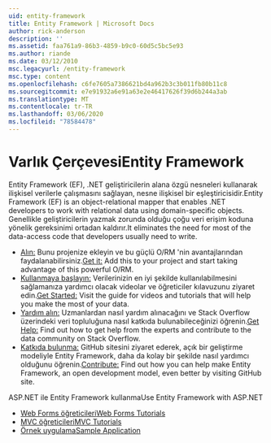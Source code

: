 ```yaml
---
uid: entity-framework
title: Entity Framework | Microsoft Docs
author: rick-anderson
description: ''
ms.assetid: faa761a9-86b3-4859-b9c0-60d5c5bc5e93
ms.author: riande
ms.date: 03/12/2010
msc.legacyurl: /entity-framework
msc.type: content
ms.openlocfilehash: c6fe7605a7386621bd4a962b3c3b011fb80b11c8
ms.sourcegitcommit: e7e91932a6e91a63e2e46417626f39d6b244a3ab
ms.translationtype: MT
ms.contentlocale: tr-TR
ms.lasthandoff: 03/06/2020
ms.locfileid: "78584478"
---
```

# <a name="entity-framework"></a><span data-ttu-id="0491e-102">Varlık Çerçevesi</span><span class="sxs-lookup"><span data-stu-id="0491e-102">Entity Framework</span></span>

<span data-ttu-id="0491e-103">Entity Framework (EF), .NET geliştiricilerin alana özgü nesneleri kullanarak ilişkisel verilerle çalışmasını sağlayan, nesne ilişkisel bir eşleştiricisidir.</span><span class="sxs-lookup"><span data-stu-id="0491e-103">Entity Framework (EF) is an object-relational mapper that enables .NET developers to work with relational data using domain-specific objects.</span></span> <span data-ttu-id="0491e-104">Genellikle geliştiricilerin yazmak zorunda olduğu çoğu veri erişim koduna yönelik gereksinimi ortadan kaldırır.</span><span class="sxs-lookup"><span data-stu-id="0491e-104">It eliminates the need for most of the data-access code that developers usually need to write.</span></span>

- <span data-ttu-id="0491e-105">[Alın:](https://msdn.com/data/ee712906) Bunu projenize ekleyin ve bu güçlü O/RM 'nin avantajlarından faydalanabilirsiniz.</span><span class="sxs-lookup"><span data-stu-id="0491e-105">[Get it:](https://msdn.com/data/ee712906) Add this to your project and start taking advantage of this powerful O/RM.</span></span>
- <span data-ttu-id="0491e-106">[Kullanmaya başlayın:](https://msdn.com/data/ee712907) Verilerinizin en iyi şekilde kullanılabilmesini sağlamanıza yardımcı olacak videolar ve öğreticiler kılavuzunu ziyaret edin.</span><span class="sxs-lookup"><span data-stu-id="0491e-106">[Get Started:](https://msdn.com/data/ee712907) Visit the guide for videos and tutorials that will help you make the most of your data.</span></span>
- <span data-ttu-id="0491e-107">[Yardım alın:](https://msdn.com/data/hh913619) Uzmanlardan nasıl yardım alınacağını ve Stack Overflow üzerindeki veri topluluğuna nasıl katkıda bulunabileceğinizi öğrenin.</span><span class="sxs-lookup"><span data-stu-id="0491e-107">[Get Help:](https://msdn.com/data/hh913619) Find out how to get help from the experts and contribute to the data community on Stack Overflow.</span></span>
- <span data-ttu-id="0491e-108">[Katkıda bulunma:](https://github.com/aspnet/EntityFramework6) GitHub sitesini ziyaret ederek, açık bir geliştirme modeliyle Entity Framework, daha da kolay bir şekilde nasıl yardımcı olduğunu öğrenin.</span><span class="sxs-lookup"><span data-stu-id="0491e-108">[Contribute:](https://github.com/aspnet/EntityFramework6) Find out how you can help make Entity Framework, an open development model, even better by visiting GitHub site.</span></span>

<span data-ttu-id="0491e-109">ASP.NET ile Entity Framework kullanma</span><span class="sxs-lookup"><span data-stu-id="0491e-109">Use Entity Framework with ASP.NET</span></span>

- [<span data-ttu-id="0491e-110">Web Forms öğreticileri</span><span class="sxs-lookup"><span data-stu-id="0491e-110">Web Forms Tutorials</span></span>](web-forms/overview/older-versions-getting-started/getting-started-with-ef/the-entity-framework-and-aspnet-getting-started-part-1.md)
- [<span data-ttu-id="0491e-111">MVC öğreticileri</span><span class="sxs-lookup"><span data-stu-id="0491e-111">MVC Tutorials</span></span>](mvc/overview/getting-started/getting-started-with-ef-using-mvc/creating-an-entity-framework-data-model-for-an-asp-net-mvc-application.md)
- [<span data-ttu-id="0491e-112">Örnek uygulama</span><span class="sxs-lookup"><span data-stu-id="0491e-112">Sample Application</span></span>](https://webpifeed.blob.core.windows.net/webpifeed/Partners/ASP.NET%20MVC%20Application%20Using%20Entity%20Framework%20Code%20First.zip)
